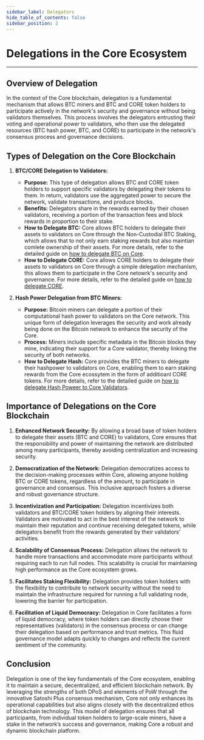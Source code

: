 ```yaml
---
sidebar_label: Delegators
hide_table_of_contents: false
sidebar_position: 2
---
```


# Delegations in the Core Ecosystem
---

## Overview of Delegation
In the context of the Core blockchain, delegation is a fundamental mechanism that allows BTC miners and BTC and CORE token holders to participate actively in the network's security and governance without being validators themselves. This process involves the delegators entrusting their voting and operational power to validators, who then use the delegated resources (BTC hash power, BTC, and CORE) to participate in the network's consensus process and governance decisions.

## Types of Delegation on the Core Blockchain

1. **BTC/CORE Delegation to Validators:**

    * **Purpose:** This type of delegation allows BTC and CORE token holders to support specific validators by delegating their tokens to them. In return, validators use the aggregated power to secure the network, validate transactions, and produce blocks.
    * **Benefits:** Delegators share in the rewards earned by their chosen validators, receiving a portion of the transaction fees and block rewards in proportion to their stake.
    * **How to Delegate BTC:** Core allows BTC holders to delegate their assets to validators on Core through the Non-Custodial BTC Staking, which allows that to not only earn staking rewards but also maintian comlete ownership of their assets. For more details, refer to the detailed guide on [how to delegate BTC on Core](../Learn/products/btc-staking/stake-btc-guide.md).
    * **How to Delegate CORE:** Core allows CORE holders to delegate their assets to validators on Core through a simple delegation mechanism, this allows them to participate in the Core netowrk's security and governance. For more details, refer to the detailed guide on [how to delegate CORE](./delegating-core.md).

2. **Hash Power Delegation from BTC Miners:**

    * **Purpose:** Bitcoin miners can delegate a portion of their computational hash power to validators on the Core network. This unique form of delegation leverages the security and work already being done on the Bitcoin network to enhance the security of the Core.
    * **Process:** Miners include specific metadata in the Bitcoin blocks they mine, indicating their support for a Core validator, thereby linking the security of both networks.
    * **How to Delegate Hash:** Core provides the BTC miners to delegate their hashpower to validators on Core, enabling them to earn staking rewards from the Core ecossytem in the form of additioanl CORE tokens. For more details, refer to the detailed guide on [how to delegate Hash Poweer to Core Validators](./delegating-hash.md).

## Importance of Delegations on the Core Blockchain

1. **Enhanced Network Security:** By allowing a broad base of token holders to delegate their assets (BTC and CORE) to validators, Core ensures that the responsibility and power of maintaining the network are distributed among many participants, thereby avoiding centralization and increasing security.

2. **Democratization of the Network:** Delegation democratizes access to the decision-making processes within Core, allowing anyone holding BTC or CORE tokens, regardless of the amount, to participate in governance and consensus. This inclusive approach fosters a diverse and robust governance structure.

3. **Incentivization and Participation:** Delegation incentivizes both validators and BTC/CORE token holders by aligning their interests. Validators are motivated to act in the best interest of the network to maintain their reputation and continue receiving delegated tokens, while delegators benefit from the rewards generated by their validators' activities.

4. **Scalability of Consensus Process:** Delegation allows the network to handle more transactions and accommodate more participants without requiring each to run full nodes. This scalability is crucial for maintaining high performance as the Core ecosystem grows.

5. **Facilitates Staking Flexibility:** Delegation provides token holders with the flexibility to contribute to network security without the need to maintain the infrastructure required for running a full validating node, lowering the barrier for participation.

6. **Facilitation of Liquid Democracy:** Delegation in Core facilitates a form of liquid democracy, where token holders can directly choose their representatives (validators) in the consensus process or can change their delegation based on performance and trust metrics. This fluid governance model adapts quickly to changes and reflects the current sentiment of the community.


## Conclusion
Delegation is one of the key fundamentals of the Core ecosystem, enabling it to maintain a secure, decentralized, and efficient blockchain network. By leveraging the strengths of both DPoS and elements of PoW through the innovative Satoshi Plus consensus mechanism, Core not only enhances its operational capabilities but also aligns closely with the decentralized ethos of blockchain technology. This model of delegation ensures that all participants, from individual token holders to large-scale miners, have a stake in the network’s success and governance, making Core a robust and dynamic blockchain platform.